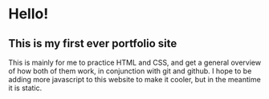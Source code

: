 # Hello!
## This is my first ever portfolio site
This is mainly for me to practice HTML and CSS, and get a general overview of how both of them work, in conjunction with git and github. I hope to be adding more javascript
to this website to make it cooler, but in the meantime it is static.
